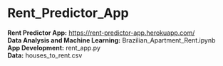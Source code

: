 # Rent_Predictor_App
**Rent Predictor App:** https://rent-predictor-app.herokuapp.com/  
**Data Analysis and Machine Learning:** Brazilian_Apartment_Rent.ipynb  
**App Development:** rent_app.py  
**Data:** houses_to_rent.csv
